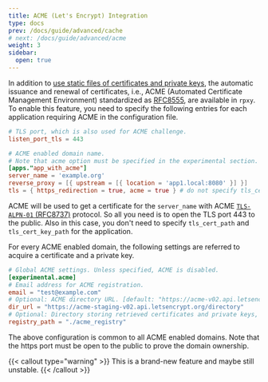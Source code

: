```yaml
---
title: ACME (Let's Encrypt) Integration
type: docs
prev: /docs/guide/advanced/cache
# next: /docs/guide/advanced/acme
weight: 3
sidebar:
  open: true
---
```


In addition to [use static files of certificates and private keys](/docs/guide/basics/2_tls), the automatic issuance and renewal of certificates, i.e., ACME (Automated Certificate Management Environment) standardized as [RFC8555](https://www.rfc-editor.org/rfc/rfc8555), are available in `rpxy`. To enable this feature, you need to specify the following entries for each application requiring ACME in the configuration file.

```toml:config.toml
# TLS port, which is also used for ACME challenge.
listen_port_tls = 443

# ACME enabled domain name.
# Note that acme option must be specified in the experimental section.
[apps."app_with_acme"]
server_name = 'example.org'
reverse_proxy = [{ upstream = [{ location = 'app1.local:8080' }] }]
tls = { https_redirection = true, acme = true } # do not specify tls_cert_path and/or tls_cert_key_path
```

ACME will be used to get a certificate for the `server_name` with ACME [`TLS-ALPN-01` (RFC8737)](https://www.rfc-editor.org/rfc/rfc8737) protocol. So all you need is to open
the TLS port 443 to the public. Also in this case, you don't need to specify `tls_cert_path` and `tls_cert_key_path` for the application.

For every ACME enabled domain, the following settings are referred to acquire a certificate and a private key.

```toml:config.toml
# Global ACME settings. Unless specified, ACME is disabled.
[experimental.acme]
# Email address for ACME registration.
email = "test@example.com"
# Optional: ACME directory URL. [default: "https://acme-v02.api.letsencrypt.org/directory"]
dir_url = "https://acme-staging-v02.api.letsencrypt.org/directory"
# Optional: Directory storing retrieved certificates and private keys, which is relative to the current working directory. [default: "./acme_registry"]
registry_path = "./acme_registry"
```

The above configuration is common to all ACME enabled domains. Note that the https port must be open to the public to prove the domain ownership.

{{< callout type="warning" >}}
This is a brand-new feature and maybe still unstable.
{{< /callout >}}

